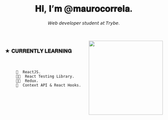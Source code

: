  <h1 align="center"> 𝐇𝐢, 𝐈’𝐦 @𝐦𝐚𝐮𝐫𝐨𝐜𝐨𝐫𝐫𝐞𝐢𝐚. </h1>
  <p  align="center">𝘞𝘦𝘣 𝘥𝘦𝘷𝘦𝘭𝘰𝘱𝘦𝘳 𝘴𝘵𝘶𝘥𝘦𝘯𝘵 𝘢𝘵 𝘛𝘳𝘺𝘣𝘦. </p>    
<br> </br>
<img align="right" height="236" widht= "450" src="https://i.pinimg.com/originals/b3/e2/2e/b3e22e164a207f353809d20dde261bb8.gif">
  
###  ★ 𝐂𝐔𝐑𝐑𝐄𝐍𝐓𝐋𝐘 𝐋𝐄𝐀𝐑𝐍𝐈𝐍𝐆 <br> </br>
          ⠀⠀⠀
         🧠  ReactJS.
         🐱‍👤  React Testing Library.
         🐱‍🐉  Redux.
         🍨  Context API & React Hooks.
          ⠀⠀⠀⠀⠀
                    ⠀⠀⠀⠀⠀
<br> </br>

